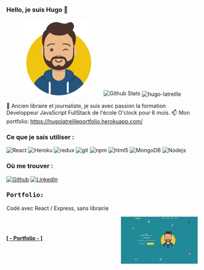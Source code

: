 ### Hello, je suis Hugo 👋


<p align="center">
  <img src="https://github.com/Hugo-Latreille/Hugo-Latreille/blob/main/avataaars.svg" alt="Hugo Latreille" height="200" style="margin-right: 20px"/>
  <img src="https://github-readme-stats.vercel.app/api?username=Hugo-Latreille&show_icons=true&theme=graywhite" alt="Github Stats" />
  <img align="center" src="https://github-readme-stats.vercel.app/api/top-langs?username=hugo-latreille&show_icons=true&locale=en&layout=compact" alt="hugo-latreille" />
</p>



🌱 Ancien libraire et journaliste, je suis avec passion la formation Développeur JavaScript FullStack de l'école O'clock pour 6 mois.
📫 Mon portfolio: https://hugolatreilleportfolio.herokuapp.com/


<h3>Ce que je sais utiliser : </h3>
<p>
  
  <img alt="React" src="https://img.shields.io/badge/-React-45b8d8?style=flat-square&logo=react&logoColor=white" />
  <img alt="Heroku" src="https://img.shields.io/badge/-Heroku-430098?style=flat-square&logo=heroku&logoColor=white" />
  <img alt="redux" src="https://img.shields.io/badge/-Redux-764ABC?style=flat-square&logo=redux&logoColor=white" />
  <img alt="git" src="https://img.shields.io/badge/-Git-F05032?style=flat-square&logo=git&logoColor=white" />
  <img alt="npm" src="https://img.shields.io/badge/-NPM-CB3837?style=flat-square&logo=npm&logoColor=white" />
  <img alt="html5" src="https://img.shields.io/badge/-HTML5-E34F26?style=flat-square&logo=html5&logoColor=white" />
  <img alt="MongoDB" src="https://img.shields.io/badge/-MongoDB-13aa52?style=flat-square&logo=mongodb&logoColor=white" />
  <img alt="Nodejs" src="https://img.shields.io/badge/-Nodejs-43853d?style=flat-square&logo=Node.js&logoColor=white" />
  
</p>



<h3>Où me trouver : </h3>
<p><a href="https://github.com/Hugo-Latreille" target="_blank"><img alt="Github" src="https://img.shields.io/badge/GitHub-%2312100E.svg?&style=for-the-badge&logo=Github&logoColor=white" /></a> <a href="https://www.linkedin.com/in/hugo-latreille/" target="_blank"><img alt="LinkedIn" src="https://img.shields.io/badge/linkedin-%230077B5.svg?&style=for-the-badge&logo=linkedin&logoColor=white" /></a> 
</p>

<h3><b><samp>Portfolio:</samp></b></h3>
<p>Codé avec React / Express, sans librairie </p>
  
<img align="right" src="https://github.com/Hugo-Latreille/Hugo-Latreille/blob/main/Screenshot_110.png" width="40%"/>
<br><br>
<span>
<a href="https://hugolatreilleportfolio.herokuapp.com/" target="_blank">
  <strong><p>[ - Portfolio - ]</strong></p>
</a><br>
</span>





